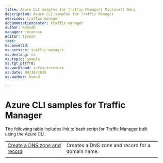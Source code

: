 ```yaml
---
title: Azure CLI samples for Traffic Manager| Microsoft Docs
description: Azure CLI samples for Traffic Manager
services: traffic-manager
documentationcenter: traffic-manager
author: KumudD
manager: jeconnoc
editor: tysonn
tags:
ms.assetid:
ms.service: traffic-manager
ms.devlang: na
ms.topic: sample
ms.tgt_pltfrm:
ms.workload: infrastructure
ms.date: 04/30/2018
ms.author: kumud

---
```

# Azure CLI samples for Traffic Manager

The following table includes link to bash script for Traffic Manager built using the Azure CLI.

| | |
|-|-|
| [Create a DNS zone and record](./scripts/traffic-manager-cli-create-dns-zone-record.md) | Creates a DNS zone and record for a domain name. |
| | |


